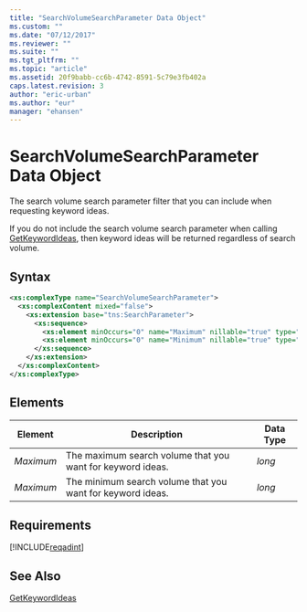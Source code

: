 ```yaml
---
title: "SearchVolumeSearchParameter Data Object"
ms.custom: ""
ms.date: "07/12/2017"
ms.reviewer: ""
ms.suite: ""
ms.tgt_pltfrm: ""
ms.topic: "article"
ms.assetid: 20f9babb-cc6b-4742-8591-5c79e3fb402a
caps.latest.revision: 3
author: "eric-urban"
ms.author: "eur"
manager: "ehansen"
---
```

# SearchVolumeSearchParameter Data Object
The search volume search parameter filter that you can include when requesting keyword ideas.

If you do not include the search volume search parameter when calling [GetKeywordIdeas](../adinsight-api/getkeywordideas-service-operation.md), then keyword ideas will be returned regardless of search volume.

## Syntax

```xml
<xs:complexType name="SearchVolumeSearchParameter">
  <xs:complexContent mixed="false">
    <xs:extension base="tns:SearchParameter">
      <xs:sequence>
        <xs:element minOccurs="0" name="Maximum" nillable="true" type="xs:long"/>
        <xs:element minOccurs="0" name="Minimum" nillable="true" type="xs:long"/>
      </xs:sequence>
    </xs:extension>
  </xs:complexContent>
</xs:complexType>
```

## <a name="Elements"></a>Elements

|Element|Description|Data Type|
|-----------|---------------|-------------|
|*Maximum*|The maximum search volume that you want for keyword ideas.|*long*|
|*Maximum*|The minimum search volume that you want for keyword ideas.|*long*|

## Requirements
[!INCLUDE[reqadint](../adinsight-api/includes/reqadint.md)]
## See Also
[GetKeywordIdeas](../adinsight-api/getkeywordideas-service-operation.md)  
